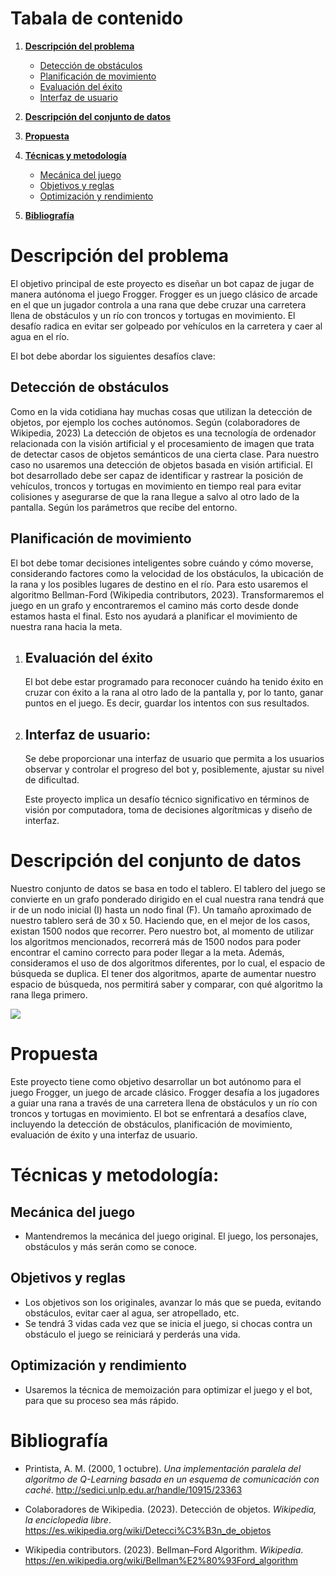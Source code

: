 # Tabala de contenido

1. [**Descripción del problema**](#_descripcion)
    - [Detección de obstáculos](#_detecObs)
    - [Planificación de movimiento](#_planifMov)
    - [Evaluación del éxito](#_evaExito)
    - [Interfaz de usuario](#_interfaz)

2. [**Descripción del conjunto de datos**](#_descDataSet)  
3. [**Propuesta**](#_propuesta)  
4. [**Técnicas y metodología**](#_tecMetod)  
    - [Mecánica del juego](#_mecanica)  
    - [Objetivos y reglas](#_objReglas)  
    - [Optimización y rendimiento](#_optmiz)

5. [**Bibliografía**](#_biblio)

# <a name="_descripcion"></a>**Descripción del problema**

El objetivo principal de este proyecto es diseñar un bot capaz de jugar de manera autónoma el juego Frogger. Frogger es un juego clásico de arcade en el que un jugador controla a una rana que debe cruzar una carretera llena de obstáculos y un río con troncos y tortugas en movimiento. El desafío radica en evitar ser golpeado por vehículos en la carretera y caer al agua en el río.

El bot debe abordar los siguientes desafíos clave:

## <a name="_detecObs"></a>**Detección de obstáculos** 
Como en la vida cotidiana hay muchas cosas que utilizan la detección de objetos, por ejemplo los coches autónomos. Según (colaboradores de Wikipedia, 2023) La detección de objetos es una tecnología de ordenador relacionada con la visión artificial y el procesamiento de imagen que trata de detectar casos de objetos semánticos de una cierta clase. Para nuestro caso no usaremos una detección de objetos basada en visión artificial. El bot desarrollado debe ser capaz de identificar y rastrear la posición de vehículos, troncos y tortugas en movimiento en tiempo real para evitar colisiones y asegurarse de que la rana llegue a salvo al otro lado de la pantalla. Según los parámetros que recibe del entorno.

## <a name="_planifMov"></a>**Planificación de movimiento** 
El bot debe tomar decisiones inteligentes sobre cuándo y cómo moverse, considerando factores como la velocidad de los obstáculos,  la ubicación de la rana y los posibles lugares de destino en el río. Para esto usaremos el algoritmo Bellman-Ford (Wikipedia contributors, 2023). Transformaremos el juego en un grafo y encontraremos el camino más corto desde donde estamos hasta el final. Esto nos ayudará a planificar el movimiento de nuestra rana hacia la meta.

1. ## <a name="_evaExito"></a>**Evaluación del éxito** 
   El bot debe estar programado para reconocer cuándo ha tenido éxito en cruzar con éxito a la rana al otro lado de la pantalla y, por lo tanto, ganar puntos en el juego. Es decir, guardar los intentos con sus resultados.

2. ## <a name="_interfaz"></a>**Interfaz de usuario:** 
   Se debe proporcionar una interfaz de usuario que permita a los usuarios observar y controlar el progreso del bot y, posiblemente, ajustar su nivel de dificultad. 

   Este proyecto implica un desafío técnico significativo en términos de visión por computadora, toma de decisiones algorítmicas y diseño de interfaz. 


# <a name="_descDataSet"></a>**Descripción del conjunto de datos** 
Nuestro conjunto de datos se basa en todo el tablero. El tablero del juego se convierte en un grafo ponderado dirigido en el cual nuestra rana tendrá que ir de un nodo inicial (I) hasta un nodo final (F).
Un tamaño aproximado de nuestro tablero será de 30 x 50. Haciendo que, en el mejor de los casos, existan 1500 nodos que recorrer. Pero nuestro bot, al momento de utilizar los algoritmos mencionados, recorrerá más de 1500 nodos para poder encontrar el camino correcto para poder llegar a la meta.
Además, consideramos el uso de dos algoritmos diferentes, por lo cual, el espacio de búsqueda se duplica. El tener dos algoritmos, aparte de aumentar nuestro espacio de búsqueda, nos permitirá saber y comparar, con qué algoritmo la rana llega primero.  


![](grafo-tablero.png)

# <a name="_propuesta"></a>**Propuesta**
Este proyecto tiene como objetivo desarrollar un bot autónomo para el juego Frogger, un juego de arcade clásico. Frogger desafía a los jugadores a guiar una rana a través de una carretera llena de obstáculos y un río con troncos y tortugas en movimiento. El bot se enfrentará a desafíos clave, incluyendo la detección de obstáculos, planificación de movimiento, evaluación de éxito y una interfaz de usuario.

# <a name="_tecMetod"></a>**Técnicas y metodología:**
## <a name="_mecanica"></a>**Mecánica del juego** 
- Mantendremos la mecánica del juego original. El juego, los personajes, obstáculos y más serán como se conoce.
## <a name="_objReglas"></a>**Objetivos y reglas**
- Los objetivos son los originales, avanzar lo más que se pueda, evitando obstáculos, evitar caer al agua, ser atropellado, etc.
- Se tendrá 3 vidas cada vez que se inicia el juego, si chocas contra un obstáculo el juego se reiniciará y perderás una vida.

## <a name="_optmiz"></a>**Optimización y rendimiento**
- Usaremos la técnica de memoización para optimizar el juego y el bot, para que su proceso sea más rápido. 

<a name="_ct2wc56m8klz"></a>
# <a name="_biblio"></a>**Bibliografía** 
- Printista, A. M. (2000, 1 octubre). *Una implementación paralela del algoritmo de Q-Learning basada en un esquema de comunicación con caché*. <http://sedici.unlp.edu.ar/handle/10915/23363> 

- Colaboradores de Wikipedia. (2023). Detección de objetos. *Wikipedia, la enciclopedia libre*. <https://es.wikipedia.org/wiki/Detecci%C3%B3n_de_objetos>

- Wikipedia contributors. (2023). Bellman–Ford Algorithm. *Wikipedia*. <https://en.wikipedia.org/wiki/Bellman%E2%80%93Ford_algorithm> 



